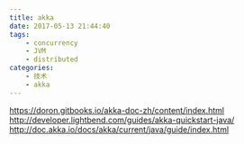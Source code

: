 ```yaml
---
title: akka
date: 2017-05-13 21:44:40
tags:
    - concurrency
    - JVM
    - distributed
categories:
    - 技术
    - akka
---
```

https://doron.gitbooks.io/akka-doc-zh/content/index.html
http://developer.lightbend.com/guides/akka-quickstart-java/
http://doc.akka.io/docs/akka/current/java/guide/index.html
